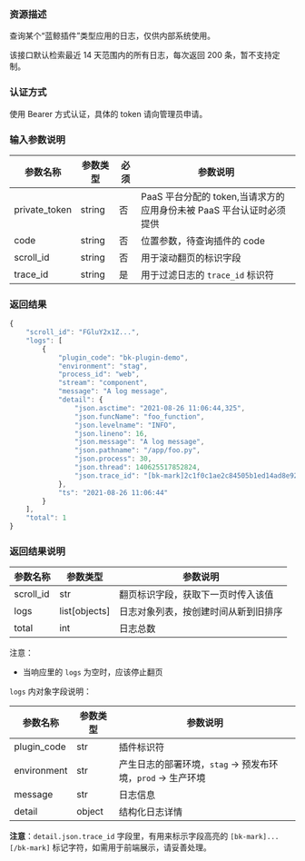 ### 资源描述

查询某个“蓝鲸插件”类型应用的日志，仅供内部系统使用。

该接口默认检索最近 14 天范围内的所有日志，每次返回 200 条，暂不支持定制。

### 认证方式

使用 Bearer 方式认证，具体的 token 请向管理员申请。

### 输入参数说明

|   参数名称   |    参数类型  |  必须  |     参数说明     |
| ------------ | ------------ | ------ | ---------------- |
| private_token | string      | 否   | PaaS 平台分配的 token,当请求方的应用身份未被 PaaS 平台认证时必须提供|
| code | string | 否 | 位置参数，待查询插件的 code |
| scroll_id | string | 否 | 用于滚动翻页的标识字段 |
| trace_id | string | 是 | 用于过滤日志的 `trace_id` 标识符 |


### 返回结果

```javascript
{
    "scroll_id": "FGluY2x1Z...",
    "logs": [
        {
            "plugin_code": "bk-plugin-demo",
            "environment": "stag",
            "process_id": "web",
            "stream": "component",
            "message": "A log message",
            "detail": {
                "json.asctime": "2021-08-26 11:06:44,325",
                "json.funcName": "foo_function",
                "json.levelname": "INFO",
                "json.lineno": 16,
                "json.message": "A log message",
                "json.pathname": "/app/foo.py",
                "json.process": 30,
                "json.thread": 140625517852824,
                "json.trace_id": "[bk-mark]2c1f0c1ae2c84505b1ed14ad8e924a12[/bk-mark]"
            },
            "ts": "2021-08-26 11:06:44"
        }
    ],
    "total": 1
}
```

### 返回结果说明


|   参数名称   |  参数类型  |           参数说明             |
| ------------ | ---------- | ------------------------------ |
|  scroll_id | str | 翻页标识字段，获取下一页时传入该值 |
|  logs | list[objects] | 日志对象列表，按创建时间从新到旧排序 |
|  total | int | 日志总数 |

注意：

- 当响应里的 `logs` 为空时，应该停止翻页

`logs` 内对象字段说明：

|   参数名称   |  参数类型  |           参数说明             |
| ------------ | ---------- | ------------------------------ |
|  plugin_code | str | 插件标识符 |
|  environment | str | 产生日志的部署环境，`stag` -> 预发布环境，`prod` -> 生产环境 |
|  message | str | 日志信息 |
|  detail | object | 结构化日志详情 |

**注意**：`detail.json.trace_id` 字段里，有用来标示字段高亮的 `[bk-mark]...[/bk-mark]` 标记字符，如需用于前端展示，请妥善处理。
